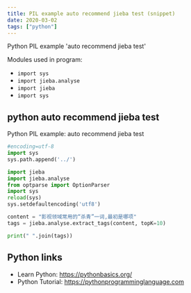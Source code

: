 ```yaml
---
title: PIL example auto recommend jieba test (snippet)
date: 2020-03-02
tags: ["python"]
---
```

Python PIL example 'auto recommend jieba test'


Modules used in program: 
* `import sys`
* `import jieba.analyse`
* `import jieba`
* `import sys`

## python auto recommend jieba test

Python PIL example: auto recommend jieba test

```python
#encoding=utf-8
import sys
sys.path.append('../')

import jieba
import jieba.analyse
from optparse import OptionParser
import sys
reload(sys) 
sys.setdefaultencoding('utf8')

content = "影视领域常用的“杀青”一词,最初是哪项"
tags = jieba.analyse.extract_tags(content, topK=10)

print(" ".join(tags))

```

## Python links

- Learn Python: https://pythonbasics.org/
- Python Tutorial: https://pythonprogramminglanguage.com
